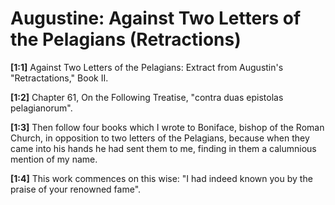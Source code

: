 # Augustine: Against Two Letters of the Pelagians (Retractions)

**[1:1]** Against Two Letters of the Pelagians: Extract from Augustin's "Retractations,"  Book II.

**[1:2]** Chapter 61,  On the Following Treatise,  "contra duas epistolas pelagianorum".

**[1:3]** Then follow four books which I wrote to Boniface, bishop of the Roman Church, in opposition to two letters of the Pelagians, because when they came into his hands he had sent them to me, finding in them a calumnious mention of my name.

**[1:4]** This work commences on this wise: "I had indeed known you by the praise of your renowned fame".

